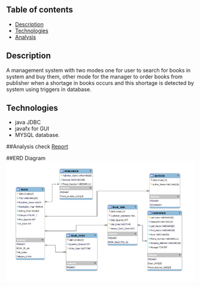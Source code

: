 ## Table of contents
* [Description](#general-info)
* [Technologies](#technologies)
* [Analysis](#analysis)

## Description
A management system with two modes one for user to search for books in system and buy them, other mode for
the manager to order books from publisher when a shortage in books occurs and this shortage is detected by system using triggers in database.

## Technologies
* java JDBC
* javafx for GUI
* MYSQL database.

##Analysis
check 
<a href="https://docs.google.com/document/d/1EOEwltV-NHVO6g2dYn0r0wqH2fxYhbNm4ZLPrAyawtI/edit?usp=sharing" target="_blank">Report</a>

##ERD Diagram
![erd diagram](erd.png)



